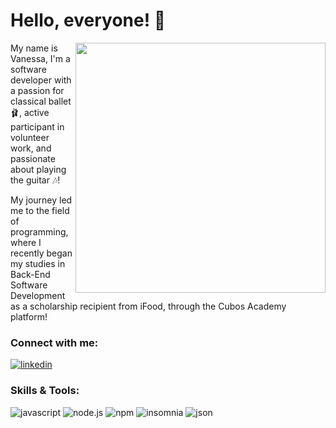 # Hello, everyone! 👋	
<img src="https://raw.githubusercontent.com/MicaelliMedeiros/micaellimedeiros/master/image/computer-illustration.png" min-width="400px" max-width="400px" width="400px" align="right">

My name is Vanessa, I'm a software developer with a passion for classical ballet 🩰, active participant in volunteer work, and passionate about playing the guitar 🎶!

My journey led me to the field of programming, where I recently began my studies in Back-End Software Development as a scholarship recipient from iFood, through the Cubos Academy platform!

### Connect with me:
[![linkedin](https://img.shields.io/badge/LinkedIn-0077B5?style=for-the-badge&logo=linkedin&logoColor=white)](www.linkedin.com/in/van-carli)

### Skills & Tools:
![javascript](https://img.shields.io/badge/JavaScript-323330?style=for-the-badge&logo=javascript&logoColor=F7DF1E)
![node.js](https://img.shields.io/badge/Node%20js-339933?style=for-the-badge&logo=nodedotjs&logoColor=white)
![npm](https://img.shields.io/badge/npm-CB3837?style=for-the-badge&logo=npm&logoColor=white)
![insomnia](https://img.shields.io/badge/Insomnia-5849be?style=for-the-badge&logo=Insomnia&logoColor=white)
![json](https://img.shields.io/badge/json-5E5C5C?style=for-the-badge&logo=json&logoColor=white)


